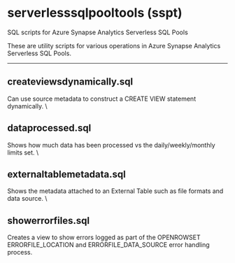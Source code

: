# serverlesssqlpooltools (sspt)
SQL scripts for Azure Synapse Analytics Serverless SQL Pools

These are utility scripts for various operations in Azure Synapse Analytics Serverless SQL Pools.

---

## createviewsdynamically.sql 
Can use source metadata to construct a CREATE VIEW statement dynamically.
\
## dataprocessed.sql 
Shows how much data has been processed vs the daily/weekly/monthly limits set.
\
## externaltablemetadata.sql 
Shows the metadata attached to an External Table such as file formats and data source.
\
## showerrorfiles.sql
Creates a view to show errors logged as part of the OPENROWSET ERRORFILE_LOCATION and ERRORFILE_DATA_SOURCE error handling process.
